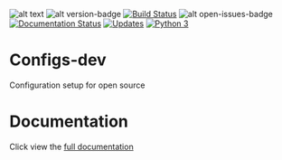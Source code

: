 ![alt text](https://img.shields.io/github/license/hagaika/Configs-dev)
![alt version-badge](https://img.shields.io/badge/dynamic/yaml?color=blue&label=version&query=version&url=https%3A%2F%2Fraw.githubusercontent.com%2Fhagaika%2FConfigs-dev%2Fmaster%2Fpackage.yaml&logo=appveyor)
[![Build Status](https://www.travis-ci.org/hagaika/Configs-dev.svg?branch=master)](https://www.travis-ci.org/hagaika/Configs-dev)
![alt open-issues-badge](https://img.shields.io/github/issues-raw/hagaika/Configs-dev)
[![Documentation Status](https://readthedocs.org/projects/configs-dev/badge/?version=latest)](https://configs-dev.readthedocs.io/en/latest/?badge=latest)
[![Updates](https://pyup.io/repos/github/hagaika/Configs-dev/shield.svg)](https://pyup.io/repos/github/hagaika/Configs-dev/)
[![Python 3](https://pyup.io/repos/github/hagaika/Configs-dev/python-3-shield.svg)](https://pyup.io/repos/github/hagaika/Configs-dev/)




# Configs-dev
Configuration setup for open source

# Documentation
Click view the [full documentation](https://configs-dev.readthedocs.io/en/latest/)
